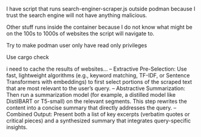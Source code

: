 I have script that runs search-enginer-scraper.js outside podman because I trust the search engine
will not have anything malicious.

Other stuff runs inside the container because I do not know what might be on the 100s to 1000s of websites
the script will navigate to. 

Try to make podman user only have read only privileges

Use cargo check



i need to cache the results of websites...
– Extractive Pre-Selection:
Use fast, lightweight algorithms (e.g., keyword matching, TF-IDF, or Sentence Transformers with embeddings) to first select portions of the scraped text that are most relevant to the user’s query.
– Abstractive Summarization:
Then run a summarization model (for example, a distilled model like DistilBART or T5-small) on the relevant segments. This step rewrites the content into a concise summary that directly addresses the query. – Combined Output:
Present both a list of key excerpts (verbatim quotes or critical pieces) and a synthesized summary that integrates query-specific insights.

